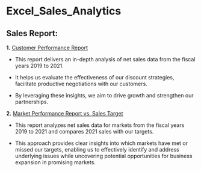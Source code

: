 # Excel_Sales_Analytics

## Sales Report:

**1.** [Customer Performance Report](https://github.com/RajanKumar-787/Excel-Sales-Analytics/blob/main/Customer%20Performance%20Report.pdf)

- This report delivers an in-depth analysis of net sales data from the fiscal years 2019 to 2021.

- It helps us evaluate the effectiveness of our discount strategies, facilitate productive negotiations with our customers.

- By leveraging these insights, we aim to drive growth and strengthen our partnerships.

**2.** [Market Performance Report vs. Sales Target](https://github.com/RajanKumar-787/Excel-Sales-Analytics/blob/main/Market%20Performance%20Report%20vs.%20Sales%20Target.pdf)

- This report analyzes net sales data for markets from the fiscal years 2019 to 2021 and compares 2021 sales with our targets.

- This approach provides clear insights into which markets have met or missed our targets, enabling us to effectively identify and 
address underlying issues while uncovering potential opportunities for business expansion in promising markets.
